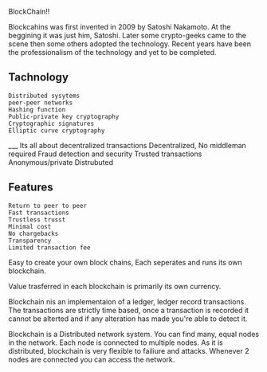 BlockChain!!

Blockcahins was first invented in 2009 by Satoshi Nakamoto. At the beggining it was just him, Satoshi. Later some crypto-geeks came to the scene then some others adopted the technology. Recent years have been the professionalism of the technology and yet to be completed.


## Tachnology
	Distributed sysytems 
	peer-peer networks
	Hashing function
	Public-private key cryptography
	Cryptographic signatures
	Elliptic curve cryptography

___ Its all about decentralized transactions
	Decentralized, No middleman required
	Fraud detection and security
	Trusted transactions
	Anonymous/private
	Distrubuted

## Features

	Return to peer to peer
	Fast transactions
	Trustless trusst
	Minimal cost
	No chargebacks
	Transparency
	Limited transaction fee
	
Easy to create your own block chains,
Each seperates and runs its own blockchain.

Value trasferred in each blockchain is primarily its own currency.

Blockchain nis an implementaion of a ledger, ledger record transactions. The transactions are strictly time based, once a transaction is recorded it cannot be alterted and if any alteration has made you're able to detect it.

Blockchain is a Distributed network system. You can find many, equal nodes in the network. Each node is connected to multiple nodes. As it is distributed, blockchain is very flexible to failiure and attacks.
Whenever 2 nodes are connected you can access the network.


